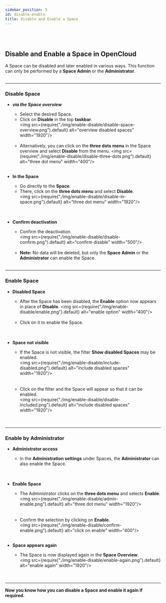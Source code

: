 ```yaml
---
sidebar_position: 5
id: disable-enable
title: Disable and Enable a Space
---
```


<br/><br/>

## Disable and Enable a Space in OpenCloud

A Space can be disabled and later enabled in various ways. This function can only be performed by a **Space Admin** or the **Administrator**.
<br/><br/>

---

### Disable Space

- **_via the Space overview_**
  - Select the desired Space.
  - Click on **Disable** in the top **taskbar**.  
    <img src={require("./img/enable-disable/disable-space-overview.png").default} alt="overview disabled spaces" width="1920"/>
    <br/><br/>
  - Alternatively, you can click on the **three dots menu** in the Space overview and select **Disable** from the menu.
    <img src={require("./img/enable-disable/disable-three-dots.png").default} alt="three dot menu" width="400"/>
    <br/><br/>

- **In the Space**
  - Go directly to the **Space**.
  - There, click on the **three dots menu** and select **Disable**.  
     <img src={require("./img/enable-disable/disable-in-space.png").default} alt="three dot menu" width="1920"/>  
    <br/><br/>

- **Confirm deactivation**
  - Confirm the deactivation.  
    <img src={require("./img/enable-disable/disable-confirm.png").default} alt="confirm disable" width="500"/>
    <br/><br/>
  - **Note:** No data will be deleted, but only the **Space Admin** or the **Administrator** can enable the Space.
    <br/><br/>

---

### Enable Space

- **Disabled Space**
  - After the Space has been disabled, the **Enable** option now appears in place of **Disable**.
    <img src={require("./img/enable-disable/enable.png").default} alt="enable option" width="400"/>
    <br/><br/>
  - Click on it to enable the Space.  
    <br/><br/>

- **Space not visible**
  - If the Space is not visible, the filter **Show disabled Spaces** may be enabled.  
    <img src={require("./img/enable-disable/include-disabled.png").default} alt="include disabled spaces" width="1920"/>  
    <br/><br/>
  - Click on the filter and the Space will appear so that it can be enabled.  
     <img src={require("./img/enable-disable/disable-included.png").default} alt="include disabled spaces" width="1920"/>  
    <br/><br/>

---

### Enable by Administrator

- **Administrator access**
  - In the **Administration settings** under Spaces, the **Administrator** can also enable the Space.  
    <br/><br/>

- **Enable Space**
  - The Administrator clicks on the **three dots menu** and selects **Enable**.  
    <img src={require("./img/enable-disable/admin-enable.png").default} alt="three dot menu" width="1920"/>  
    <br/><br/>
  - Confirm the selection by clicking on **Enable**.  
     <img src={require("./img/enable-disable/confirm-enable.png").default} alt="click on enable" width="400"/>
    <br/><br/>

- **Space appears again**
  - The Space is now displayed again in the **Space Overview**.  
     <img src={require("./img/enable-disable/enable-again.png").default} alt="enable again" width="1920"/>  
    <br/><br/>

---

**Now you know how you can disable a Space and enable it again if required.**
